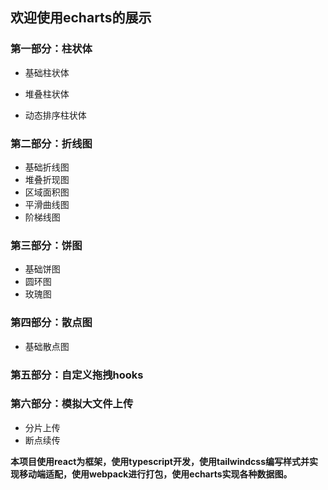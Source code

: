 ## 欢迎使用echarts的展示

### 第一部分：柱状体

+ 基础柱状体

+ 堆叠柱状体

+ 动态排序柱状体

### 第二部分：折线图

+ 基础折线图
+ 堆叠折现图
+ 区域面积图
+ 平滑曲线图
+ 阶梯线图

### 第三部分：饼图

+ 基础饼图
+ 圆环图
+ 玫瑰图

### 第四部分：散点图

+ 基础散点图

### 第五部分：自定义拖拽hooks

### 第六部分：模拟大文件上传

+ 分片上传
+ 断点续传



**本项目使用react为框架，使用typescript开发，使用tailwindcss编写样式并实现移动端适配，使用webpack进行打包，使用echarts实现各种数据图。**